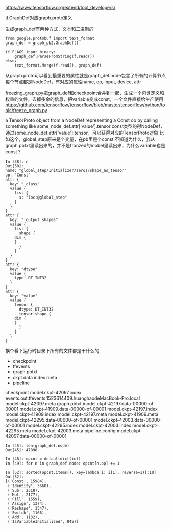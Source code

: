 https://www.tensorflow.org/extend/tool_developers/


tf.GraphDef对应graph.proto定义

生成graph_def有两种方式，文本和二进制的


	from google.protobuf import text_format
	graph_def = graph_pb2.GraphDef()

	if FLAGS.input_binary:
	    graph_def.ParseFromString(f.read())
	else:
	    text_format.Merge(f.read(), graph_def)

从graph.proto可以看到最重要的属性就是graph_def.node包含了所有的计算节点
每个节点都是NodeDef，有对应的属性name, op, input, device, attr

freezing_graph.py把graph_def和checkpoint合并到一起，生成一个包含定义和权重的文件，去掉多余的信息，把variable变成const，一个文件直接给生产使用
https://github.com/tensorflow/tensorflow/blob/master/tensorflow/python/tools/freeze_graph.py

a TensorProto object from a NodeDef representing a Const op by calling something like some_node_def.attr['value'].tensor
const类型的得NodeDef，通过some_node_def.attr['value'].tensor，可以获得对应的TensorProto对象
比如这个，global_step原来是个变量，在pb里是个const
不知道为什么，我从graph.pbtxt里读出来的，并不是fronzed的mobel里读出来，为什么variable也是const？

	In [38]: n
	Out[38]:
	name: "global_step/Initializer/zeros/shape_as_tensor"
	op: "Const"
	attr {
	  key: "_class"
	  value {
	    list {
	      s: "loc:@global_step"
	    }
	  }
	}
	attr {
	  key: "_output_shapes"
	  value {
	    list {
	      shape {
		dim {
		}
	      }
	    }
	  }
	}
	attr {
	  key: "dtype"
	  value {
	    type: DT_INT32
	  }
	}
	attr {
	  key: "value"
	  value {
	    tensor {
	      dtype: DT_INT32
	      tensor_shape {
		dim {
		}
	      }
	    }
	  }
	}


挨个看下运行时目录下所有的文件都是干什么的

- checkpoint
- tfevents
- graph.pbtxt
- ckpt
	data
	index
	meta
- pipeline


checkpoint                                                  model.ckpt-42097.index
events.out.tfevents.1523614409.huanghaodeMacBook-Pro.local  model.ckpt-42097.meta
graph.pbtxt                                                 model.ckpt-42197.data-00000-of-00001
model.ckpt-41909.data-00000-of-00001                        model.ckpt-42197.index
model.ckpt-41909.index                                      model.ckpt-42197.meta
model.ckpt-41909.meta                                       model.ckpt-42295.data-00000-of-00001
model.ckpt-42003.data-00000-of-00001                        model.ckpt-42295.index
model.ckpt-42003.index                                      model.ckpt-42295.meta
model.ckpt-42003.meta                                       pipeline.config
model.ckpt-42097.data-00000-of-00001


	In [45]: len(graph_def.node)
	Out[45]: 47898

	In [48]: opcnt = defaultdict(int)
	In [49]: for n in graph_def.node: opcnt[n.op] += 1

	In [52]: sorted(opcnt.items(), key=lambda i: i[1], reverse=1)[:10]
	Out[52]:
	[('Const', 15984),
	 ('Identity', 3668),
	 ('Sub', 2318),
	 ('Mul', 2177),
	 ('Fill', 1559),
	 ('Assign', 1374),
	 ('Reshape', 1347),
	 ('Switch', 1166),
	 ('Add', 1132),
	 ('IsVariableInitialized', 845)]

